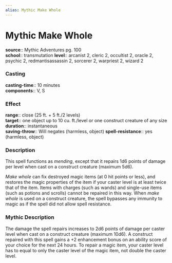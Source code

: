 ```yaml
---
alias: Mythic Make Whole
---
```


# Mythic Make Whole

**source**:: Mythic Adventures pg. 100  
**school**:: transmutation
**level**:: arcanist 2, cleric 2, occultist 2, oracle 2, psychic 2, redmantisassassin 2, sorcerer 2, warpriest 2, wizard 2

### Casting 

**casting-time**:: 10 minutes  
**components**:: V, S

### Effect 

**range**:: close (25 ft. + 5 ft./2 levels)  
**target**:: one object up to 10 cu. ft./level or one construct creature of any size  
**duration**:: instantaneous  
**saving-throw**:: Will negates (harmless, object)
**spell-resistance**:: yes (harmless, object)

### Description 

This spell functions as *mending*, except that it repairs 1d6 points of damage per level when cast on a construct creature (maximum 5d6).  
  
*Make whole* can fix destroyed magic items (at 0 hit points or less), and restores the magic properties of the item if your caster level is at least twice that of the item. Items with charges (such as wands) and single-use items (such as potions and scrolls) cannot be repaired in this way. When *make whole* is used on a construct creature, the spell bypasses any immunity to magic as if the spell did not allow spell resistance.

### Mythic Description

The damage the spell repairs increases to 2d6 points of damage per caster level when cast on a construct creature (maximum 10d6). A construct repaired with this spell gains a +2 enhancement bonus on an ability score of your choice for the next 24 hours. To repair a magic item, your caster level has to equal to only the caster level of the magic item, not double the caster level.
